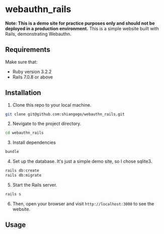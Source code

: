 # webauthn_rails
**Note: This is a demo site for practice purposes only and should not be deployed in a production environment.**
This is a simple website built with Rails, demonstrating Webauthn.

## Requirements
Make sure that:
 - Ruby version 3.2.2
 - Rails 7.0.8 or above

## Installation
1. Clone this repo to your local machine.
  ```bash
  git clone git@github.com:shiangogo/webauthn_rails.git
  ```

2. Nevigate to the project directory.
  ```bash
  cd webauthn_rails
  ```

3. Install dependencies
  ```bash
  bundle
  ```

4. Set up the database. It's just a simple demo site, so I chose sqlite3.
  ```bash
  rails db:create
  rails db:migrate
  ```

5. Start the Rails server.
  ```bash
  rails s
  ```

6. Then, open your browser and visit `http://localhost:3000` to see the website.

## Usage
